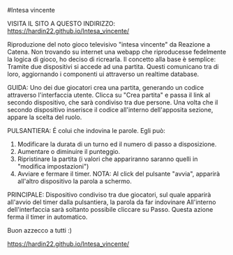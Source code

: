 #Intesa vincente 

VISITA IL SITO A QUESTO INDIRIZZO:
https://hardin22.github.io/Intesa_vincente/

Riproduzione del noto gioco televisivo "intesa vincente" da Reazione a Catena. 
Non trovando su internet una webapp che riproducesse fedelmente la logica di gioco, ho deciso di ricrearla. 
Il concetto alla base è semplice:
Tramite due dispositivi si accede ad una partita. Questi comunicano tra di loro, aggiornando i componenti ui attraverso un realtime database.

GUIDA:
Uno dei due giocatori crea una partita, generando un codice attraverso l'interfaccia utente. Clicca su "Crea partita" e passa il link al secondo dispositivo,
che sarà condiviso tra due persone.
Una volta che il secondo dispositivo inserisce il codice all'interno dell'apposita sezione, appare la scelta del ruolo. 

PULSANTIERA:
É colui che indovina le parole. Egli può:
1) Modificare la durata di un turno ed il numero di passo a disposizione.
2) Aumentare o diminuire il punteggio. 
3) Ripristinare la partita (i valori che appariranno saranno quelli in "modifica impostazioni")
4) Avviare e fermare il timer. NOTA: Al click del pulsante "avvia", apparirà all'altro dispositivo la parola a schermo.

PRINCIPALE:
Dispositivo condiviso tra due giocatori, sul quale apparirà all'avvio del timer dalla pulsantiera, la parola da far indovinare
All'interno dell'interfaccia sarà soltanto possibile cliccare su Passo. Questa azione ferma il timer in automatico. 

Buon azzecco a tutti :)

https://hardin22.github.io/Intesa_vincente/
